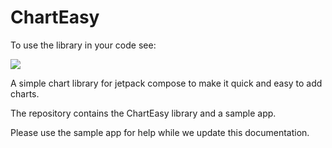 # ChartEasy
To use the library in your code see:

[![](https://jitpack.io/v/niallermoran/ChartEasy.svg)](https://jitpack.io/#niallermoran/ChartEasy)

A simple chart library for jetpack compose  to make it quick and easy to add charts.

The repository contains the ChartEasy library and a sample app.

Please use the sample app for help while we update this documentation.




